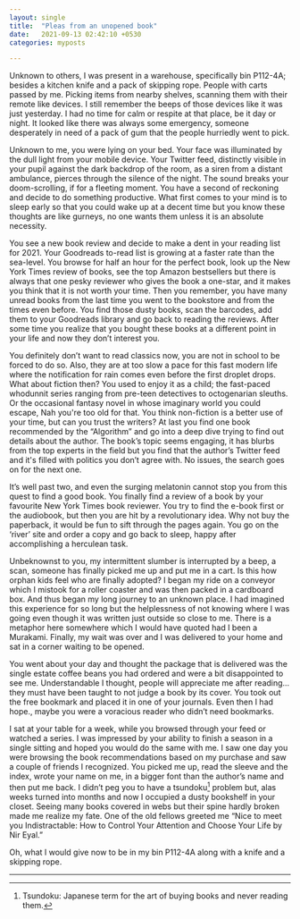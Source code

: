 ```yaml
---
layout: single
title:  "Pleas from an unopened book"
date:   2021-09-13 02:42:10 +0530
categories: myposts

---
```

Unknown to others, I was present in a warehouse, specifically bin P112-4A; besides a kitchen knife and a pack of skipping rope. People with carts passed by me. Picking items from nearby shelves, scanning them with their remote like devices. I still remember the beeps of those devices like it was just yesterday. I had no time for calm or respite at that place, be it day or night. It looked like there was always some emergency, someone desperately in need of a pack of gum that the people hurriedly went to pick.

Unknown to me, you were lying on your bed. Your face was illuminated by the dull light from your mobile device. Your Twitter feed, distinctly visible in your pupil against the dark backdrop of the room, as a siren from a distant ambulance, pierces through the silence of the night. The sound breaks your doom-scrolling, if for a fleeting moment. You have a second of reckoning and decide to do something productive. What first comes to your mind is to sleep early so that you could wake up at a decent time but you know these thoughts are like gurneys, no one wants them unless it is an absolute necessity.

You see a new book review and decide to make a dent in your reading list for 2021. Your Goodreads to-read list is growing at a faster rate than the sea-level. You browse for half an hour for the perfect book, look up the New York Times review of books, see the top Amazon bestsellers but there is always that one pesky reviewer who gives the book a one-star, and it makes you think that it is not worth your time. Then you remember, you have many unread books from the last time you went to the bookstore and from the times even before. You find those dusty books, scan the barcodes, add them to your Goodreads library and go back to reading the reviews. After some time you realize that you bought these books at a different point in your life and now they don’t interest you.

You definitely don’t want to read classics now, you are not in school to be forced to do so. Also, they are at too slow a pace for this fast modern life where the notification for rain comes even before the first droplet drops. What about fiction then? You used to enjoy it as a child; the fast-paced whodunnit series ranging from pre-teen detectives to octogenarian sleuths. Or the occasional fantasy novel in whose imaginary world you could escape, Nah you're too old for that. You think non-fiction is a better use of your time, but can you trust the writers? At last you find one book recommended by the “Algorithm” and go into a deep dive trying to find out details about the author. The book’s topic seems engaging, it has blurbs from the top experts in the field but you find that the author’s Twitter feed and it's filled with politics you don’t agree with. No issues, the search goes on for the next one.

It’s well past two, and even the surging melatonin cannot stop you from this quest to find a good book. You finally find a review of a book by your favourite New York Times book reviewer. You try to find the e-book first or the audiobook, but then you are hit by a revolutionary idea. Why not buy the paperback, it would be fun to sift through the pages again. You go on the ‘river’ site and order a copy and go back to sleep, happy after accomplishing a herculean task.

Unbeknownst to you, my intermittent slumber is interrupted by a beep, a scan, someone has finally picked me up and put me in a cart. Is this how orphan kids feel who are finally adopted? I began my ride on a conveyor which I mistook for a roller coaster and was then packed in a cardboard box. And thus began my long journey to an unknown place. I had imagined this experience for so long but the helplessness of not knowing where I was going even though it was written just outside so close to me. There is a metaphor here somewhere which I would have quoted had I been a Murakami. Finally, my wait was over and I was delivered to your home and sat in a corner waiting to be opened.

You went about your day and thought the package that is delivered was the single estate coffee beans you had ordered and were a bit disappointed to see me. Understandable I thought, people will appreciate me after reading…they must have been taught to not judge a book by its cover. You took out the free bookmark and placed it in one of your journals. Even then I had hope., maybe you were a voracious reader who didn’t need bookmarks.

I sat at your table for a week, while you browsed through your feed or watched a series. I was impressed by your ability to finish a season in a single sitting and hoped you would do the same with me. I saw one day you were browsing the book recommendations based on my purchase and saw a couple of friends I recognized. You picked me up, read the sleeve and the index, wrote your name on me, in a bigger font than the author’s name and then put me back. I didn’t peg you to have a tsundoku[^1] problem but, alas weeks turned into months and now I occupied a dusty bookshelf in your closet. Seeing many books covered in webs but their spine hardly broken made me realize my fate. One of the old fellows greeted me “Nice to meet you Indistractable: How to Control Your Attention and Choose Your Life by Nir Eyal.”

Oh, what I would give now to be in my bin P112-4A along with a knife and a skipping rope.

---

[^1]: Tsundoku: Japanese term for the art of buying books and never reading them.
